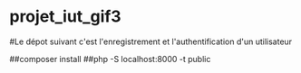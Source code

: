# projet_iut_gif3
#Le dépot suivant c'est l'enregistrement et l'authentification d'un utilisateur

##composer install
##php -S localhost:8000 -t public
